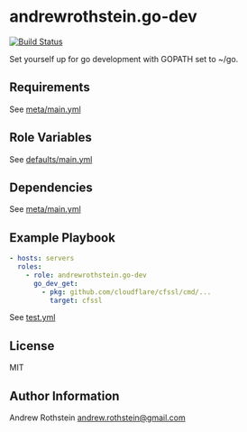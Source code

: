 andrewrothstein.go-dev
=========
[![Build Status](https://travis-ci.org/andrewrothstein/ansible-go-dev.svg?branch=master)](https://travis-ci.org/andrewrothstein/ansible-go-dev)

Set yourself up for go development with GOPATH set to ~/go.

Requirements
------------

See [meta/main.yml](meta/main.yml)

Role Variables
--------------

See [defaults/main.yml](defaults/main.yml)

Dependencies
------------

See [meta/main.yml](meta/main.yml)

Example Playbook
----------------

```yml
- hosts: servers
  roles:
    - role: andrewrothstein.go-dev
	  go_dev_get:
	    - pkg: github.com/cloudflare/cfssl/cmd/...
		  target: cfssl
```

See [test.yml](test.yml)

License
-------

MIT

Author Information
------------------

Andrew Rothstein <andrew.rothstein@gmail.com>
